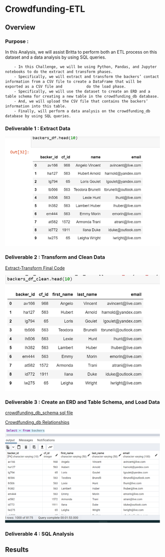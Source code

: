 # Crowdfunding-ETL
## Overview
### Purpose :
In this Analysis, we will assist Britta to perform both an ETL process on this dataset and a data analysis by using SQL queries.

        - In this Challenge, we will be using Python, Pandas, and Jupyter notebooks to do the extract and transform phases. 
        - Specifically, we will extract and transform the backers’ contact information from a CSV file to create a DataFrame that will be exported as a CSV file and           do the load phase. 
        - Specifically, we will use the dataset to create an ERD and a table schema for creating a new table in the crowdfunding_db database.
        - And, we will upload the CSV file that contains the backers’ information into this table. 
        - Finally, will perform a data analysis on the crowdfunding_db database by using SQL queries.
    
### Deliverable 1 : Extract Data

![Test Image](/Resources/backers_df.png)

### Deliverable 2 : Transform and Clean Data

[Extract-Transform Final Code](Extract-Transform_final_code.ipynb)

![Test Image](/Resources/backers_df_clean.png)




### Deliverable 3 : Create an ERD and Table Schema, and Load Data

[crowdfunding_db_schema sql file](/Queries/crowdfunding_db_schema.sql)

[Crowdfunding_db Relationships](/Resources/crowdfunding_db_relationships.png  )

![Test Image](/Resources/backers-csv.png)

### Deliverable 4 : SQL Analysis

## Results 
